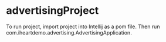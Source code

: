 # advertisingProject

To run project, import project into Intellij as a pom file. Then run com.iheartdemo.advertising.AdvertisingApplication.

